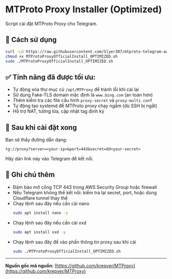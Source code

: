 
# MTProto Proxy Installer (Optimized)

Script cài đặt MTProto Proxy cho Telegram.

## 🚀 Cách sử dụng

```bash
curl -LO https://raw.githubusercontent.com/Slyer307/mtproto-telegram-aws/main/MTProtoProxyOfficialInstall_OPTIMIZED.sh
chmod +x MTProtoProxyOfficialInstall_OPTIMIZED.sh
sudo ./MTProtoProxyOfficialInstall_OPTIMIZED.sh
```

## ✅ Tính năng đã được tối ưu:

- Tự động xóa thư mục cũ `/opt/MTProxy` để tránh lỗi khi cài lại
- Sử dụng Fake-TLS domain mặc định là `www.bing.com` (an toàn hơn)
- Thêm kiểm tra các file cấu hình `proxy-secret` và `proxy-multi.conf`
- Tự động tạo systemd để MTProto proxy chạy ngầm (dù SSH bị ngắt)
- Hỗ trợ NAT, tường lửa, cập nhật tag định kỳ

## 📲 Sau khi cài đặt xong

Bạn sẽ thấy đường dẫn dạng:

```
tg://proxy?server=<your-ip>&port=443&secret=dd<your-secret>
```

Hãy dán link này vào Telegram để kết nối.

## 🧠 Ghi chú thêm

- Đảm bảo mở cổng TCP 443 trong AWS Security Group hoặc firewall
- Nếu Telegram không thể kết nối: kiểm tra lại secret, port, hoặc dùng Cloudflare tunnel thay thế
- Chạy lệnh sau đây nếu cần cài nano
  ```bash
  sudo apt install nano -y
  ```
- Chạy lệnh sau đây nếu cần cài xxd
  ```bash
  sudo apt install xxd -y
  ```
- Chạy lệnh sau đây để vào phần thông tin proxy sau khi cài
  ```bash
  sudo ./MTProtoProxyOfficialInstall_OPTIMIZED.sh
  ```
---

**Nguồn gốc mã nguồn:** [https://github.com/krepver/MTProxy](https://github.com/krepver/MTProxy)
